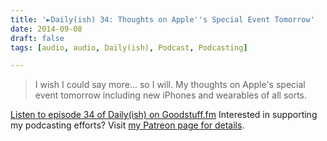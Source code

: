 ```yaml
---
title: '►Daily(ish) 34: Thoughts on Apple''s Special Event Tomorrow'
date: 2014-09-08
draft: false
tags: [audio, audio, Daily(ish), Podcast, Podcasting]

---
```


> I wish I could say more... so I will. My thoughts on Apple's special event tomorrow including new iPhones and wearables of all sorts.

[Listen to episode 34 of Daily(ish) on Goodstuff.fm](http://goodstuff.fm/dailyish/34) Interested in supporting my podcasting efforts? Visit [my Patreon page for details](http://www.patreon.com/ichris).
